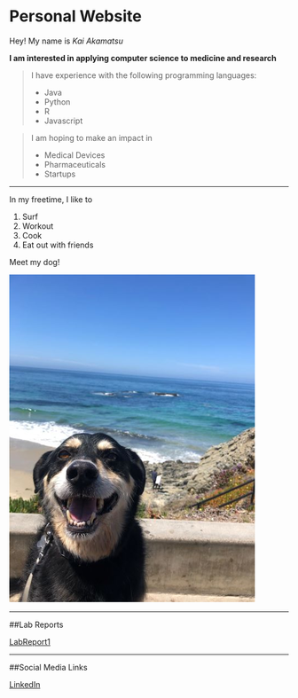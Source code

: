 # Personal Website

Hey! My name is _Kai Akamatsu_

**I am interested in applying computer science to medicine and research**

> I have experience with the following programming languages:
>
> - Java
> - Python
> - R
> - Javascript

> I am hoping to make an impact in
>
> - Medical Devices
> - Pharmaceuticals
> - Startups

---

In my freetime, I like to

1. Surf
2. Workout
3. Cook
4. Eat out with friends

Meet my dog!

![Image](dog.jpg)

---

##Lab Reports

[LabReport1](lab-report-1-week-0.html)

---

##Social Media Links

[LinkedIn](https://www.linkedin.com/in/kai-akamatsu/)
